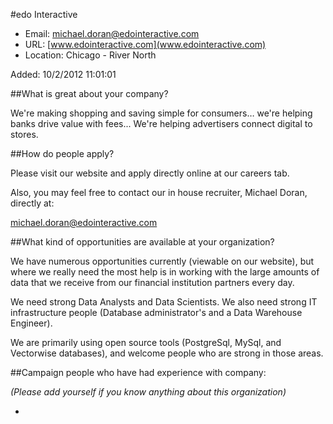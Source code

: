 
#edo Interactive

* Email: [michael.doran@edointeractive.com](mailto:michael.doran@edointeractive.com)
* URL: [www.edointeractive.com](www.edointeractive.com)
* Location: Chicago - River North

Added: 10/2/2012 11:01:01

##What is great about your company?

We're making shopping and saving simple for consumers… we're helping banks drive value with fees...  We're helping advertisers connect digital to stores. 

##How do people apply?

Please visit our website and apply directly online at our careers tab.



Also, you may feel free to contact our in house recruiter, Michael Doran, directly at:



michael.doran@edointeractive.com

##What kind of opportunities are available at your organization?

We have numerous opportunities currently (viewable on our website), but where we really need the most help is in working with the large amounts of data that we receive from our financial institution partners every day.



We need strong Data Analysts and Data Scientists. We also need strong IT infrastructure people (Database administrator's and a Data Warehouse Engineer).



We are primarily using open source tools (PostgreSql, MySql, and Vectorwise databases), and welcome people who are strong in those areas. 

##Campaign people who have had experience with company:

*(Please add yourself if you know anything about this organization)*

* 


    